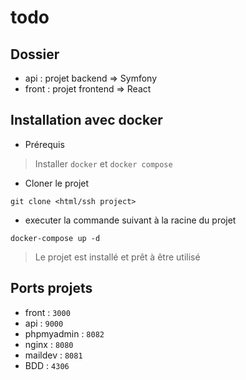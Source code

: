 # todo

## Dossier

- api : projet backend => Symfony 
- front : projet frontend => React  

## Installation avec docker

- Prérequis
> Installer `docker` et `docker compose`

- Cloner le projet
```shell
git clone <html/ssh project>
```

- executer la commande suivant à la racine du projet
```shell
docker-compose up -d
```

> Le projet est installé et prêt à être utilisé

## Ports projets

- front : `3000`
- api : `9000`
- phpmyadmin : `8082`
- nginx : `8080`
- maildev : `8081`
- BDD : `4306`